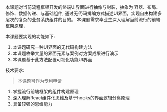 本课题对当前流程框架开发的终端UI界面进行抽像与封装，抽象为 容器、布局、修饰、数据传递、与基础组件,  通过无代码排编方式描述UI界面，实现自由构建多层次的复杂的业务系统组件的目的。
本课题需求毕业生深入理解当前流行的前端框架原理，

本课题要实现的功能如下:
1. 本课题研究一种UI界面的无代码构建方法
2. 本课题枚举大量的界面元素与案例对方案成果进行演示
3. 本课题基于此方法配置可视化功能UI界面


技术要求:
> 本课题可作为专利申请
1. 掌握流行前端框架的组件构建原理
2. 深入理解React组件化思维及基于hooks的界面逻辑分离原理
3. 具备较强的思维能力
